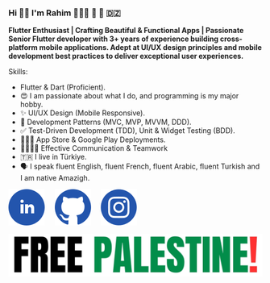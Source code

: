 ### Hi 👋🏻 I'm Rahim 👨🏻‍💻 💙 📱 🇩🇿

**Flutter Enthusiast | Crafting Beautiful & Functional Apps | Passionate Senior Flutter developer with 3+ years of experience building cross-platform mobile applications. Adept at UI/UX design principles and mobile development best practices to deliver exceptional user experiences.**

Skills:

- Flutter & Dart (Proficient).
- 😍 I am passionate about what I do, and programming is my major hobby.
- ✨ UI/UX Design (Mobile Responsive).
- 🚦 Development Patterns (MVC, MVP, MVVM, DDD).
- ✅ Test-Driven Development (TDD), Unit & Widget Testing (BDD).
- 🧑🏻‍🎓 App Store & Google Play Deployments.
- 👨‍👩‍👦‍👦 Effective Communication & Teamwork
- 🇹🇷 I live in Türkiye.
- 🗣️ I speak fluent English, fluent French, fluent Arabic, fluent Turkish and I am native Amazigh.

[![LinkedIn](images/linkedin.svg)](https://www.linkedin.com/in/aissa-sekkouti/)&nbsp;&nbsp;&nbsp;&nbsp;
[![GitHub](images/github.svg)](https://github.com/Rahim47)&nbsp;&nbsp;&nbsp;&nbsp;
[![Instagram](images/instagram.svg)](https://www.instagram.com/candidchronicletales/)&nbsp;&nbsp;&nbsp;&nbsp;


[![Stand With Palestine](images/free_palestine.jpeg)](https://palestinecampaign.org)
